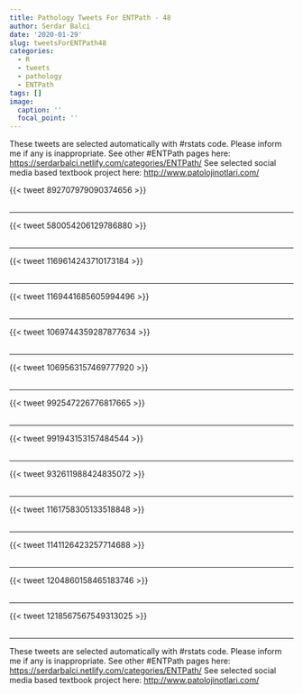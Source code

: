 ```yaml
---
title: Pathology Tweets For ENTPath - 48
author: Serdar Balci
date: '2020-01-29'
slug: tweetsForENTPath48
categories:
  - R
  - tweets
  - pathology
  - ENTPath
tags: []
image:
  caption: ''
  focal_point: ''
---
```



These tweets are selected automatically with #rstats code. Please inform me if any is inappropriate.
See other #ENTPath pages here: https://serdarbalci.netlify.com/categories/ENTPath/ 
See selected social media based textbook project here: http://www.patolojinotlari.com/

{{< tweet 892707979090374656 >}}
<br>
<br>
<hr>
{{< tweet 580054206129786880 >}}
<br>
<br>
<hr>
{{< tweet 1169614243710173184 >}}
<br>
<br>
<hr>
{{< tweet 1169441685605994496 >}}
<br>
<br>
<hr>
{{< tweet 1069744359287877634 >}}
<br>
<br>
<hr>
{{< tweet 1069563157469777920 >}}
<br>
<br>
<hr>
{{< tweet 992547226776817665 >}}
<br>
<br>
<hr>
{{< tweet 991943153157484544 >}}
<br>
<br>
<hr>
{{< tweet 932611988424835072 >}}
<br>
<br>
<hr>
{{< tweet 1161758305133518848 >}}
<br>
<br>
<hr>
{{< tweet 1141126423257714688 >}}
<br>
<br>
<hr>
{{< tweet 1204860158465183746 >}}
<br>
<br>
<hr>
{{< tweet 1218567567549313025 >}}
<br>
<br>
<hr>


These tweets are selected automatically with #rstats code. Please inform me if any is inappropriate.
See other #ENTPath pages here: https://serdarbalci.netlify.com/categories/ENTPath/ 
See selected social media based textbook project here: http://www.patolojinotlari.com/
